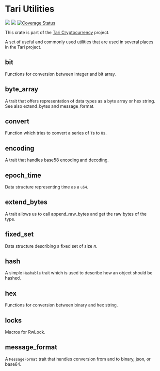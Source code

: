 # Tari Utilities

![](https://github.com/tari-project/tari_utilities/workflows/Security%20audit/badge.svg)
![](https://github.com/tari-project/tari_utilities/workflows/Clippy/badge.svg)
[![Coverage Status](https://coveralls.io/repos/github/tari-project/tari_utilities/badge.svg)](https://coveralls.io/github/tari-project/tari_utilities)

This crate is part of the [Tari Cryptocurrency](https://tari.com) project.

A set of useful and commonly used utilities that are used in several places in the Tari project.

## bit

Functions for conversion between integer and bit array.

## byte_array

A trait that offers representation of data types as a byte array or hex string. See also extend_bytes and message_format.

## convert

Function which tries to convert a series of `T`s to `U`s.

## encoding

A trait that handles base58 encoding and decoding.

## epoch_time

Data structure representing time as a `u64`.

## extend_bytes

A trait allows us to call append_raw_bytes and get the raw bytes of the type.

## fixed_set

Data structure describing a fixed set of size _n_.

## hash

A simple `Hashable` trait which is used to describe how an object should be hashed.

## hex

Functions for conversion between binary and hex string.

## locks

Macros for RwLock.

## message_format

A `MessageFormat` trait that handles conversion from and to binary, json, or base64.

